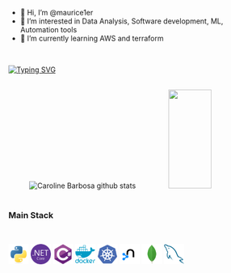 - 👋 Hi, I’m @maurice1er
- 👀 I’m interested in Data Analysis, Software development, ML, Automation tools
- 🌱 I’m currently learning AWS and terraform 

<br/>

[![Typing SVG](https://readme-typing-svg.herokuapp.com/?size=30&center=true&vCenter=true&width=1000&lines=Hello,+Be+Welcome!+🤓)](https://git.io/typing-svg)

<br/>
<div align="center">  
  <img width="49%" height="195px" src="https://github-readme-stats.vercel.app/api?username=maurice1er&theme=radical&show_icons=true&count_private=true&hide_border=true" alt="Caroline Barbosa github stats" /> 
  <img width="41%" height="195px" src="https://github-readme-stats.vercel.app/api/top-langs/?username=maurice1er&theme=radical&layout=compact&hide_border=true" />
</div>


<br/>

### Main Stack
<br/>

<img src="https://github.com/devicons/devicon/blob/master/icons/python/python-original.svg" alt="python logo" width="40" height="40" /> <img src="https://github.com/devicons/devicon/blob/master/icons/dotnetcore/dotnetcore-original.svg" alt="dotnet logo" width="40" height="40" />  <img src="https://github.com/devicons/devicon/blob/master/icons/csharp/csharp-original.svg" alt="csharp logo" width="40" height="40" />  <img src="https://github.com/devicons/devicon/blob/master/icons/docker/docker-plain-wordmark.svg" alt="csharp logo" width="40" height="40" />  <img src="https://github.com/devicons/devicon/blob/master/icons/kubernetes/kubernetes-plain.svg" alt="k8s logo" width="40" height="40" /> <img src="https://github.com/devicons/devicon/blob/master/icons/neo4j/neo4j-original.svg" alt="neo4j logo" width="40" height="40" /> <img src="https://github.com/devicons/devicon/blob/master/icons/mongodb/mongodb-original.svg" alt="neo4j logo" width="40" height="40" /> <img src="https://github.com/devicons/devicon/blob/master/icons/mysql/mysql-original.svg" alt="neo4j logo" width="40" height="40" />



<!--<div align="center">
  <br>
  <p align="centre"><b>Visitors Count</b></p>  
  <p align="center">
    <img align="center" src="https://profile-counter.glitch.me/{maurice1er}/count.svg" />
  </p> 
  <br>
</div>-->
